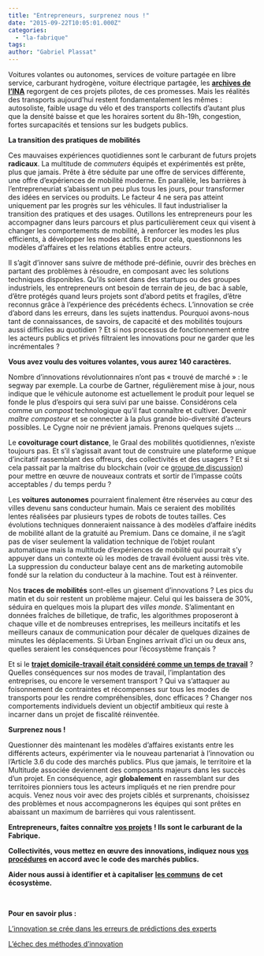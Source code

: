 ```yaml
---
title: "Entrepreneurs, surprenez nous !"
date: "2015-09-22T10:05:01.000Z"
categories: 
  - "la-fabrique"
tags: 
author: "Gabriel Plassat"
---
```


Voitures volantes ou autonomes, services de voiture partagée en libre service, carburant hydrogène, voiture électrique partagée, les [**archives de l’INA**](http://www.ina.fr/video/CAF86014983/a-quand-la-voiture-electrique-video.html) regorgent de ces projets pilotes, de ces promesses. Mais les réalités des transports aujourd’hui restent fondamentalement les mêmes : autosoliste, faible usage du vélo et des transports collectifs d’autant plus que la densité baisse et que les horaires sortent du 8h-19h, congestion, fortes surcapacités et tensions sur les budgets publics.

**La transition des pratiques de mobilités**

Ces mauvaises expériences quotidiennes sont le carburant de futurs projets **radicaux**. La multitude de _commuters_ équipés et expérimentés est prête, plus que jamais. Prête à être séduite par une offre de services différente, une offre d’expériences de mobilité moderne. En parallèle, les barrières à l’entrepreneuriat s’abaissent un peu plus tous les jours, pour transformer des idées en services ou produits. Le facteur 4 ne sera pas atteint uniquement par les progrès sur les véhicules. Il faut industrialiser la transition des pratiques et des usages. Outillons les entrepreneurs pour les accompagner dans leurs parcours et plus particulièrement ceux qui visent à changer les comportements de mobilité, à renforcer les modes les plus efficients, à développer les modes actifs. Et pour cela, questionnons les modèles d’affaires et les relations établies entre acteurs.

Il s’agit d’innover sans suivre de méthode pré-définie, ouvrir des brèches en partant des problèmes à résoudre, en composant avec les solutions techniques disponibles. Qu’ils soient dans des startups ou des groupes industriels, les entrepreneurs ont besoin de terrain de jeu, de bac à sable, d’être protégés quand leurs projets sont d’abord petits et fragiles, d’être reconnus grâce à l’expérience des précédents échecs. L’innovation se crée d’abord dans les erreurs, dans les sujets inattendus. Pourquoi avons-nous tant de connaissances, de savoirs, de capacité et des mobilités toujours aussi difficiles au quotidien ? Et si nos processus de fonctionnement entre les acteurs publics et privés filtraient les innovations pour ne garder que les incrémentales ?

**Vous avez voulu des voitures volantes, vous aurez 140 caractères.**

Nombre d’innovations révolutionnaires n’ont pas « trouvé de marché » : le segway par exemple. La courbe de Gartner, régulièrement mise à jour, nous indique que le véhicule autonome est actuellement le produit pour lequel se fonde le plus d’espoirs qui sera suivi par une baisse. Considérons cela comme un _compost_ technologique qu’il faut connaître et cultiver. Devenir _maître composteur_ et se connecter à la plus grande bio-diversité d’acteurs possibles. Le Cygne noir ne prévient jamais. Prenons quelques sujets …

Le **covoiturage court distance**, le Graal des mobilités quotidiennes, n’existe toujours pas. Et s’il s’agissait avant tout de construire une plateforme unique d’incitatif rassemblant des offreurs, des collectivités et des usagers ? Et si cela passait par la maîtrise du blockchain (voir ce [groupe de discussion](https://www.linkedin.com/grp/post/2695799-6006684766642982912?trk=groups-post-b-title)) pour mettre en œuvre de nouveaux contrats et sortir de l’impasse coûts acceptables / du temps perdu ?

Les **voitures autonomes** pourraient finalement être réservées au cœur des villes devenu sans conducteur humain. Mais ce seraient des mobilités lentes réalisées par plusieurs types de robots de toutes tailles. Ces évolutions techniques donneraient naissance à des modèles d’affaire inédits de mobilité allant de la gratuité au Premium. Dans ce domaine, il ne s’agit pas de viser seulement la validation technique de l’objet roulant automatique mais la multitude d’expériences de mobilité qui pourrait s’y appuyer dans un contexte où les modes de travail évoluent aussi très vite. La suppression du conducteur balaye cent ans de marketing automobile fondé sur la relation du conducteur à la machine. Tout est à réinventer.

Nos **traces de mobilités** sont-elles un gisement d’innovations ? Les pics du matin et du soir restent un problème majeur. Celui qui les baissera de 30%, séduira en quelques mois la plupart des _villes monde_. S’alimentant en données fraîches de billetique, de trafic, les algorithmes proposeront à chaque ville et de nombreuses entreprises, les meilleurs incitatifs et les meilleurs canaux de communication pour décaler de quelques dizaines de minutes les déplacements. Si Urban Engines arrivait d’ici un ou deux ans, quelles seraient les conséquences pour l’écosystème français ?

Et si le [**trajet domicile-travail était considéré comme un temps de travail**](http://www.lefigaro.fr/vie-bureau/2015/09/10/09008-20150910ARTFIG00347-le-trajet-domicile-bureau-bientot-considere-comme-du-temps-de-travail.php) ? Quelles conséquences sur nos modes de travail, l’implantation des entreprises, ou encore le versement transport ? Qui va s’attaquer au foisonnement de contraintes et récompenses sur tous les modes de transports pour les rendre compréhensibles, donc efficaces ? Changer nos comportements individuels devient un objectif ambitieux qui reste à incarner dans un projet de fiscalité réinventée.

**Surprenez nous !**

Questionner dès maintenant les modèles d’affaires existants entre les différents acteurs, expérimenter via le nouveau partenariat à l’innovation ou l’Article 3.6 du code des marchés publics. Plus que jamais, le territoire et la Multitude associée deviennent des composants majeurs dans les succès d’un projet. En conséquence, agir **globalement** en rassemblant sur des territoires pionniers tous les acteurs impliqués et ne rien prendre pour acquis. Venez nous voir avec des projets ciblés et surprenants, choisissez des problèmes et nous accompagnerons les équipes qui sont prêtes en abaissant un maximum de barrières qui vous ralentissent.

**Entrepreneurs, faites connaître** [**vos projets**](http://projets.lafabriquedesmobilites.fr/#/p/list) **! Ils sont le carburant de la Fabrique.**

**Collectivités, vous mettez en œuvre des innovations, indiquez nous [vos procédures](https://docs.google.com/forms/d/1HnPeS_zRM3_kltWznvx6o61mzJC1AixMOo-mGDYWPq4/viewform?c=0&w=1) en accord avec le code des marchés publics.**

**Aider nous aussi à identifier et à capitaliser** [**les communs**](http://communs.lafabriquedesmobilites.fr/#/p/list) **de cet écosystème.**

 

**Pour en savoir plus :**

[L’innovation se crée dans les erreurs de prédictions des experts](http://www.merkapt.com/entrepreneuriat/linnovation-se-cree-dans-les-erreurs-de-predictions-des-experts-8822)

[L’échec des méthodes d’innovation](http://www.merkapt.com/entrepreneuriat/business_model/lechec-des-methodes-dinnovation-8607)
